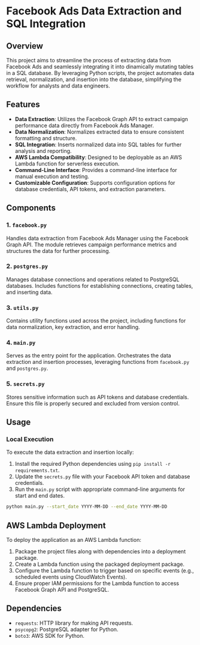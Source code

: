 # Facebook Ads Data Extraction and SQL Integration

## Overview

This project aims to streamline the process of extracting data from Facebook Ads and seamlessly integrating it into dinamically mutating tables in a SQL database. By leveraging Python scripts, the project automates data retrieval, normalization, and insertion into the database, simplifying the workflow for analysts and data engineers.

## Features

- **Data Extraction**: Utilizes the Facebook Graph API to extract campaign performance data directly from Facebook Ads Manager.
- **Data Normalization**: Normalizes extracted data to ensure consistent formatting and structure.
- **SQL Integration**: Inserts normalized data into SQL tables for further analysis and reporting.
- **AWS Lambda Compatibility**: Designed to be deployable as an AWS Lambda function for serverless execution.
- **Command-Line Interface**: Provides a command-line interface for manual execution and testing.
- **Customizable Configuration**: Supports configuration options for database credentials, API tokens, and extraction parameters.

## Components

### 1. `facebook.py`

Handles data extraction from Facebook Ads Manager using the Facebook Graph API. The module retrieves campaign performance metrics and structures the data for further processing.

### 2. `postgres.py`

Manages database connections and operations related to PostgreSQL databases. Includes functions for establishing connections, creating tables, and inserting data.

### 3. `utils.py`

Contains utility functions used across the project, including functions for data normalization, key extraction, and error handling.

### 4. `main.py`

Serves as the entry point for the application. Orchestrates the data extraction and insertion processes, leveraging functions from `facebook.py` and `postgres.py`.

### 5. `secrets.py`

Stores sensitive information such as API tokens and database credentials. Ensure this file is properly secured and excluded from version control.

## Usage

### Local Execution

To execute the data extraction and insertion locally:

1. Install the required Python dependencies using `pip install -r requirements.txt`.
2. Update the `secrets.py` file with your Facebook API token and database credentials.
3. Run the `main.py` script with appropriate command-line arguments for start and end dates.

```bash
python main.py --start_date YYYY-MM-DD --end_date YYYY-MM-DD
```

## AWS Lambda Deployment

To deploy the application as an AWS Lambda function:

1. Package the project files along with dependencies into a deployment package.
2. Create a Lambda function using the packaged deployment package.
3. Configure the Lambda function to trigger based on specific events (e.g., scheduled events using CloudWatch Events).
4. Ensure proper IAM permissions for the Lambda function to access Facebook Graph API and PostgreSQL.

## Dependencies

- `requests`: HTTP library for making API requests.
- `psycopg2`: PostgreSQL adapter for Python.
- `boto3`: AWS SDK for Python.
